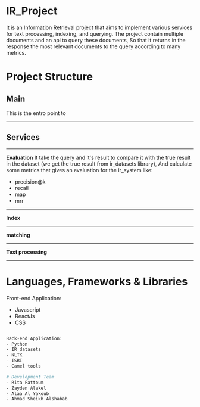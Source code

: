 # IR_Project
 It is an Information Retrieval project that aims to implement various services for text processing, indexing, and querying. The project contain multiple documents and an api to query these documents, So that it returns in the response the most relevant documents to the query according to many metrics.

# Project Structure
## Main
This is the entro point to 
___
## Services
___
**Evaluation**
It take the query and it's result to compare it with the true result in the dataset (we get the true result from ir_datasets library), And calculate some metrics that gives an evaluation for the ir_system like:
- precision@k
- recall
- map
- mrr
___
**Index**
___
**matching**
___
**Text processing** 
___
# Languages, Frameworks & Libraries
Front-end Application:
- Javascript 
- ReactJs
- CSS
```sh

Back-end Application:
- Python 
- IR_datasets
- NLTK
- ISRI
- Camel tools

# Development Team
- Rita Fattoum
- Zayden Alakel
- Alaa Al Yakoub
- Ahmad Sheikh Alshabab
  
